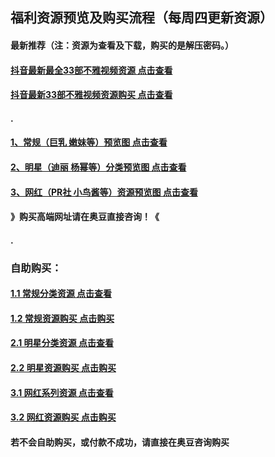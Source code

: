 ## 福利资源预览及购买流程（每周四更新资源）

#### 最新推荐（注：资源为查看及下载，购买的是解压密码。）
#### [抖音最新最全33部不雅视频资源 点击查看](https://pan.baidu.com/s/1p8g5RyZML1jITiIvD4nNtA)
#### [抖音最新33部不雅视频资源购买 点击查看](http://957ka.com/details/EC95AEDEAF965108)
#### .
#### [1、常规（巨乳 嫩妹等）预览图 点击查看](http://t.cn/RexmzmT)
#### [2、明星（迪丽 杨幂等）分类预览图 点击查看](http://t.cn/Rexm4R2)
#### [3、网红（PR社 小鸟酱等）资源预览图 点击查看](http://t.cn/RexmcYh)

#### 》购买高端网址请在奥豆直接咨询！《
#### .
###  自助购买：

#### [1.1 常规分类资源 点击查看](https://pan.baidu.com/s/15_HMDUEEpccfy6ZqWRr7yQ)
#### [1.2 常规资源购买 点击购买](http://957ka.com/liebiao/E33E00E04C717611)
#### [2.1 明星分类资源 点击查看](https://pan.baidu.com/s/1cDHoipm4pRmLZMq0ECiMdg)
#### [2.2 明星资源购买 点击购买](http://957ka.com/liebiao/8F670A701724655B)
#### [3.1 网红系列资源 点击查看](https://pan.baidu.com/s/157AHLmwPoqL4RHI_o57Gvg)
#### [3.2 网红资源购买 点击购买](http://957ka.com/liebiao/03706F9E028AA79C)

#### 若不会自助购买，或付款不成功，请直接在奥豆咨询购买
